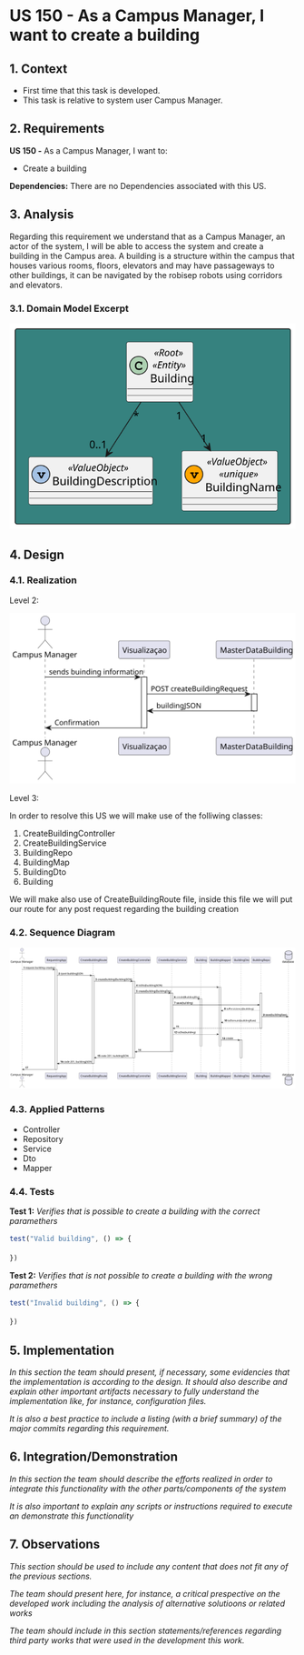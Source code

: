 # US 150 - As a Campus Manager, I want to create a building

## 1. Context

* First time that this task is developed.
* This task is relative to system user Campus Manager.

## 2. Requirements

**US 150 -** As a Campus Manager, I want to:

* Create a building

**Dependencies:**
There are no Dependencies associated with this US.

## 3. Analysis

Regarding this requirement we understand that as a Campus Manager, an actor of the system, I will be able to access the system and create a building in the Campus area. A building is a structure within the campus that houses various rooms, floors, elevators and may have passageways to other buildings, it can be navigated by the robisep robots using corridors and elevators.

### 3.1. Domain Model Excerpt

![DomainModelExcerpt](./Diagrams/domainModelExcerpt.svg)

## 4. Design

### 4.1. Realization

Level 2:

![SequenceDiagramLevel2](Diagrams/SequenceDiagramLevel2.svg)

Level 3:

In order to resolve this US we will make use of the folliwing classes:

1. CreateBuildingController
2. CreateBuildingService
3. BuildingRepo
4. BuildingMap
5. BuildingDto
6. Building

We will make also use of CreateBuildingRoute file, inside this file we will put our route for any post request regarding the building creation

### 4.2. Sequence Diagram

![SequenceDiagramLevel3](Diagrams/SequenceDiagramLevel3.svg)

### 4.3. Applied Patterns

* Controller
* Repository
* Service
* Dto
* Mapper

### 4.4. Tests

**Test 1:** *Verifies that is possible to create a building with the correct paramethers*

```javascript
test("Valid building", () => {

})
```

**Test 2:** *Verifies that is not possible to create a building with the wrong paramethers*

```javascript
test("Invalid building", () => {

})
```

## 5. Implementation

*In this section the team should present, if necessary, some evidencies that the implementation is according to the design. It should also describe and explain other important artifacts necessary to fully understand the implementation like, for instance, configuration files.*

*It is also a best practice to include a listing (with a brief summary) of the major commits regarding this requirement.*

## 6. Integration/Demonstration

*In this section the team should describe the efforts realized in order to integrate this functionality with the other parts/components of the system*

*It is also important to explain any scripts or instructions required to execute an demonstrate this functionality*

## 7. Observations

*This section should be used to include any content that does not fit any of the previous sections.*

*The team should present here, for instance, a critical prespective on the developed work including the analysis of alternative solutioons or related works*

*The team should include in this section statements/references regarding third party works that were used in the development this work.*